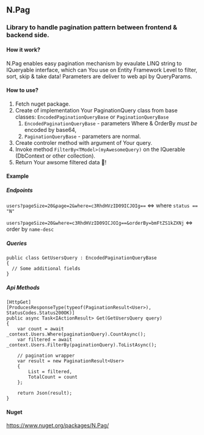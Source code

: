 ## N.Pag
### Library to handle pagination pattern between frontend & backend side.


#### How it work?

N.Pag enables easy pagination mechanism by evaulate LINQ string to IQueryable interface, which can You use on Entity Framework Level to filter, sort, skip & take data! Parameters are deliver to web api by QueryParams.

#### How to use? 

1. Fetch nuget package.
2. Create of implementation Your PaginationQuery class from base classes: ```EncodedPaginationQueryBase``` or ```PaginationQueryBase```
    1. ```EncodedPaginationQueryBase``` - parameters Where & OrderBy _must be_ encoded by base64,
    2. ```PaginationQueryBase``` - parameters are normal.
3. Create controler method with argument of Your query.
4. Invoke method ```FilterBy<TModel>(myAwesomeQuery)``` on the IQuerable (DbContext or other collection).
5. Return Your awsome filtered data 🤣!

#### Example

##### Endpoints 
```users?pageSize=20&page=2&where=c3RhdHVzID09ICJOIg==``` <=> where ```status == "N"``` 


```users?pageSize=20&where=c3RhdHVzID09ICJOIg==&orderBy=bmFtZS1kZXNj``` <=> order by ```name-desc``` 

##### Queries 

```
public class GetUsersQuery : EncodedPaginationQueryBase
{
  // Some additional fields
}

```

##### Api Methods

```
[HttpGet]
[ProducesResponseType(typeof(PaginationResult<User>), StatusCodes.Status200OK)]
public async Task<IActionResult> Get(GetUsersQuery query)
{
    var count = await _context.Users.Where(paginationQuery).CountAsync();
    var filtered = await _context.Users.FilterBy(paginationQuery).ToListAsync();
    
    // pagination wrapper
    var result = new PaginationResult<User>
    {
        List = filtered,
        TotalCount = count
    };
    
    return Json(result);
}
```

#### Nuget 
https://www.nuget.org/packages/N.Pag/
